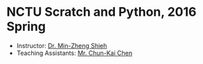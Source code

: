 # NCTU Scratch and Python, 2016 Spring

+   Instructor: [Dr. Min-Zheng Shieh](mailto:mzshieh@nctu.edu.tw)
+   Teaching Assistants: [Mr. Chun-Kai Chen](mailto:wingemerald@gmail.com)
